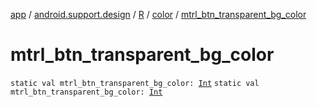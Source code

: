 [app](../../../index.md) / [android.support.design](../../index.md) / [R](../index.md) / [color](index.md) / [mtrl_btn_transparent_bg_color](./mtrl_btn_transparent_bg_color.md)

# mtrl_btn_transparent_bg_color

`static val mtrl_btn_transparent_bg_color: `[`Int`](https://kotlinlang.org/api/latest/jvm/stdlib/kotlin/-int/index.html)
`static val mtrl_btn_transparent_bg_color: `[`Int`](https://kotlinlang.org/api/latest/jvm/stdlib/kotlin/-int/index.html)